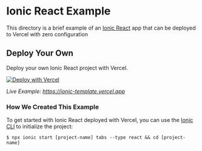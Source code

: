 # Ionic React Example

This directory is a brief example of an [Ionic React](https://ionicframework.com/docs/react/overview) app that can be deployed to Vercel with zero configuration

## Deploy Your Own

Deploy your own Ionic React project with Vercel.

[![Deploy with Vercel](https://vercel.com/button)](https://vercel.com/new/clone?repository-url=https://github.com/vercel/vercel/tree/main/examples/ionic-react&template=ionic-react)

_Live Example: https://ionic-template.vercel.app_

### How We Created This Example

To get started with Ionic React deployed with Vercel, you can use the [Ionic CLI](https://ionicframework.com/docs/cli) to initialize the project:

```shell
$ npx ionic start [project-name] tabs --type react && cd [project-name]
```
